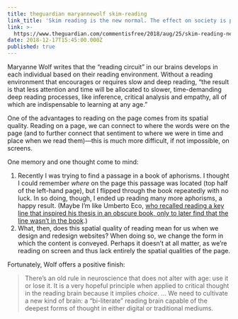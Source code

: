 ```yaml
---
title: theguardian maryannewolf skim-reading
link_title: 'Skim reading is the new normal. The effect on society is profound '
link: >-
  https://www.theguardian.com/commentisfree/2018/aug/25/skim-reading-new-normal-maryanne-wolf
date: 2018-12-17T15:45:00.000Z
published: true
---
```

Maryanne Wolf writes that the “reading circuit” in our brains develops in each individual based on their reading environment. Without a reading environment that encourages or requires slow and deep reading, “the result is that less attention and time will be allocated to slower, time-demanding deep reading processes, like inference, critical analysis and empathy, all of which are indispensable to learning at any age.”

One of the advantages to reading on the page comes from its spatial quality. Reading on a page, we can connect to where the words were on the page (and to further connect that sentiment to where we were in time and place when we read them)—this is much more difficult, if not impossible, on screens.

One memory and one thought come to mind:

1. Recently I was trying to find a passage in a book of aphorisms. I thought I could remember _where_ on the page this passage was located (top half of the left-hand page), but I flipped through the book repeatedly with no luck. In so doing, though, I ended up reading many more aphorisms, a happy result. (Maybe I’m like Umberto Eco, [who recalled reading a key line that inspired his thesis in an obscure book, only to later find that the line wasn’t in the book](https://www.theguardian.com/lifeandstyle/2015/jun/26/umberto-eco-antilibrary-oliver-burkeman).)
2. What, then, does this spatial quality of reading mean for us when we design and redesign websites? When doing so, we change the form in which the content is conveyed. Perhaps it doesn’t at all matter, as we’re reading on screen and thus lack entirely the spatial qualities of the page.

Fortunately, Wolf offers a positive finish:

> There’s an old rule in neuroscience that does not alter with age: use it or lose it. It is a very hopeful principle when applied to critical thought in the reading brain because it implies _choice_. … We need to cultivate a new kind of brain: a “bi-literate” reading brain capable of the deepest forms of thought in either digital or traditional mediums.
